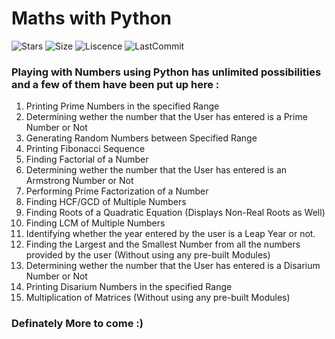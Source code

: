 # Maths with Python 
![Stars](https://img.shields.io/github/stars/infinitecoder1729/maths-with-python)  ![Size](https://img.shields.io/github/repo-size/infinitecoder1729/maths-with-python)  ![Liscence](https://img.shields.io/github/license/infinitecoder1729/maths-with-python)  ![LastCommit](https://img.shields.io/github/last-commit/infinitecoder1729/maths-with-python)

### Playing with Numbers using Python has unlimited possibilities and a few of them have been put up here :
1. Printing Prime Numbers in the specified Range
2. Determining wether the number that the User has entered is a Prime Number or Not
3. Generating Random Numbers between Specified Range
4. Printing Fibonacci Sequence 
5. Finding Factorial of a Number
6. Determining wether the number that the User has entered is an Armstrong Number or Not
7. Performing Prime Factorization of a Number
8. Finding HCF/GCD of Multiple Numbers
9. Finding Roots of a Quadratic Equation (Displays Non-Real Roots as Well)
10. Finding LCM of Multiple Numbers
11. Identifying whether the year entered by the user is a Leap Year or not.
12. Finding the Largest and the Smallest Number from all the numbers provided by the user (Without using any pre-built Modules) 
13. Determining wether the number that the User has entered is a Disarium Number or Not
14. Printing Disarium Numbers in the specified Range
15. Multiplication of Matrices (Without using any pre-built Modules)

### Definately More to come :)
